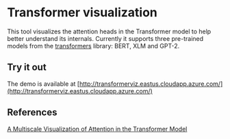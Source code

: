 # Transformer visualization

This tool visualizes the attention heads in the Transformer model to help better understand its internals. Currently it supports three pre-trained models from the [transformers](https://github.com/huggingface/transformers) library: BERT, XLM and GPT-2. 

## Try it out

The demo is available at [http://transformerviz.eastus.cloudapp.azure.com/](http://transformerviz.eastus.cloudapp.azure.com/)

## References

[A Multiscale Visualization of Attention in the Transformer Model](https://arxiv.org/pdf/1906.05714.pdf)
